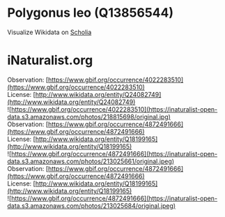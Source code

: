 
Polygonus leo (Q13856544)
=========================
  
Visualize Wikidata on [Scholia](https://scholia.toolforge.org/taxon/Q13856544)
# iNaturalist.org
  
Observation: [https://www.gbif.org/occurrence/4022283510](https://www.gbif.org/occurrence/4022283510)  
License: [http://www.wikidata.org/entity/Q24082749](http://www.wikidata.org/entity/Q24082749)  
![https://www.gbif.org/occurrence/4022283510](https://inaturalist-open-data.s3.amazonaws.com/photos/218815698/original.jpg)  
Observation: [https://www.gbif.org/occurrence/4872491666](https://www.gbif.org/occurrence/4872491666)  
License: [http://www.wikidata.org/entity/Q18199165](http://www.wikidata.org/entity/Q18199165)  
![https://www.gbif.org/occurrence/4872491666](https://inaturalist-open-data.s3.amazonaws.com/photos/213025661/original.jpeg)  
Observation: [https://www.gbif.org/occurrence/4872491666](https://www.gbif.org/occurrence/4872491666)  
License: [http://www.wikidata.org/entity/Q18199165](http://www.wikidata.org/entity/Q18199165)  
![https://www.gbif.org/occurrence/4872491666](https://inaturalist-open-data.s3.amazonaws.com/photos/213025684/original.jpeg)